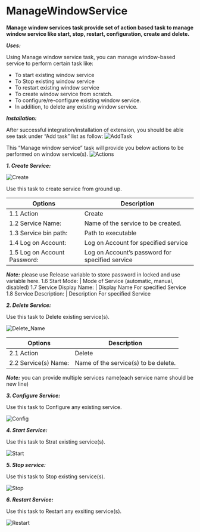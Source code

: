 # ManageWindowService
**Manage window services task provide set of action based task to manage window service like start, stop, restart, configuration, create and delete.**

**_Uses:_**

Using Manage window service task, you can manage window-based service to perform certain task like:
* To start existing window service 
* To Stop existing window service
* To restart existing window service
* To create window service from scratch.
* To configure/re-configure existing window service.
* In addition, to delete any existing window service.

**_Installation:_**

After successful integration/installation of extension, you should be able see task under “Add task” list as follow:
![AddTask](/images/AddTask.PNG)

This “Manage window service” task will provide you below actions to be performed on window service(s).
![Actions](/images/Actions.png)

**_1.	Create Service:_**

![Create](/images/rsz_2create_list.png)
 
Use this task to create service from ground up.

Options | Description
------- | -------------
1.1 Action | Create
1.2 Service Name: | Name of the service to be created.
1.3	Service bin path: | Path to executable
1.4	Log on Account: | Log on Account for specified service
1.5	Log on Account Password: | Log on Account’s password for specified service
**_Note:_** please use Release variable to store password in locked and use variable here.
1.6	Start Mode: | Mode of Service (automatic, manual, disabled)
1.7	Service Display Name: | Display Name For specified Service
1.8	Service Description: | Description For specified Service

**_2.	Delete Service:_**

Use this task to Delete existing service(s).

![Delete_Name](/images/Delete_Name.PNG)

Options | Description
------- | -------------
2.1 Action | Delete
2.2 Service(s) Name: | Name of the service(s) to be delete.
**_Note:_** you can provide multiple services name(each service name should be new line)


**_3. Configure Service:_**

Use this task to Configure any existing service.

![Config](/images/Config.PNG)

**_4.	Start Service:_**

Use this task to Strat existing service(s).

![Start](/images/Start.PNG)

**_5.	Stop service:_**

Use this task to Stop existing service(s).

![Stop](/images/Stop.PNG)

**_6.	Restart Service:_**

Use this task to Restart any exsiting service(s).

![Restart](/images/Restart.PNG)

